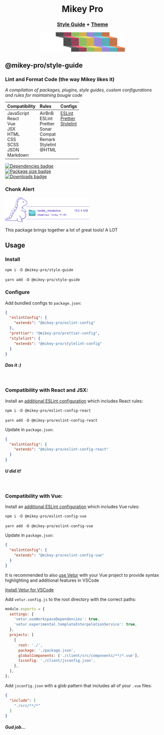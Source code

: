 <div width="100%" align="center">
  <h1>
    <b>Mikey Pro</b>
  </h1>
  <h3>
    <a href="https://github.com/mikey-pro/style-guide">Style Guide</a>
    +
    <a href="https://github.com/mikey-pro/theme">Theme</a>
  </h3>
  <a href="https://github.com/mikey-pro">
    <img src="img/mikey-pro-logo.svg" style="width: 275px" alt="Mikey Pro Logo" />
  </a>
  <br />
</div>

## **@mikey-pro/style-guide**

### Lint and Format Code (the way Mikey likes it)

_A compilation of packages, plugins, style guides, custom configurations and
rules for maintaining bougie code_

<table>
  <thead>
    <tr>
      <th align="left">Compatibility</a></th>
      <th align="left">Rules</a></th>
      <th align="left">Configs</a></th>
    </tr>
  </thead>
  <tbody>
    <tr>
      <td valign="top">
        JavaScript <br />
        React <br />
        Vue <br />
        JSX <br />
        HTML <br />
        CSS <br />
        SCSS <br />
        JSON <br />
        Markdown <br />
      </td>
      <td valign="top">
        AirBnB <br />
        ESLint <br />
        Prettier <br />
        Sonar <br />
        Compat <br />
        Remark <br />
        Stylelint <br />
        @HTML
      </td>
      <td valign="top">
        <a href="https://github.com/mikey-pro/eslint-config">ESLint</a><br />
        <a href="https://github.com/mikey-pro/prettier-config">Prettier</a><br />
        <a href="https://github.com/mikey-pro/stylelint-config">Stylelint</a>
      </td>
    </tr>
  </tbody>
</table>

<div>
  <a href="https://www.npmjs.com/package/@mikey-pro/style-guide"
    ><img
      src="https://img.shields.io/librariesio/release/npm/@mikey-pro/style-guide?color=8fbe61&style=for-the-badge"
      alt="Dependencies badge"
      height="20px"
  /></a>
</div>
<div>
  <a href="https://www.npmjs.com/package/@mikey-pro/style-guide"
    ><img
      src="https://img.shields.io/bundlephobia/min/@mikey-pro/style-guide?color=9987d8&label=package%20size&style=for-the-badge"
      alt="Package size badge"
      height="20px"
  /></a>
</div>

<div>
  <a href="https://www.npmjs.com/package/@mikey-pro/style-guide"
    ><img
      src="https://img.shields.io/npm/dw/@mikey-pro/style-guide?color=5dacb7&style=for-the-badge"
      alt="Downloads badge"
      height="20px"
  /></a>
</div>

### Chonk Alert

<div><img src="img/dino-size.svg" style="width: 275px" alt="Dino chonk" /></div>

This package brings together a lot of great tools! A LOT

## Usage

### Install

```shell
npm i -D @mikey-pro/style-guide

yarn add -D @mikey-pro/style-guide
```

### Configure

Add bundled configs to `package.json`:

```json
{
  "eslintConfig": {
    "extends": "@mikey-pro/eslint-config"
  },
  "prettier": "@mikey-pro/prettier-config",
  "stylelint": {
    "extends": "@mikey-pro/stylelint-config"
  }
}
```

##### Das it :)

<br />

### Compatibility with React and JSX:

Install an [additional ESLint configuration](https://github.com/mikey-pro/eslint-config-react) which includes React rules:

```shell
npm i -D @mikey-pro/eslint-config-react

yarn add -D @mikey-pro/eslint-config-react
```

Update in `package.json`:

```json
{
  "eslintConfig": {
    "extends": "@mikey-pro/eslint-config-react"
  }
}
```

##### U did it!

<br />

### Compatibility with Vue:

Install an [additional ESLint configuration](https://github.com/mikey-pro/eslint-config-vue) which includes Vue rules:

```shell
npm i -D @mikey-pro/eslint-config-vue

yarn add -D @mikey-pro/eslint-config-vue
```

Update in `package.json`:

```json
{
  "eslintConfig": {
    "extends": "@mikey-pro/eslint-config-vue"
  }
}
```

It is recommended to also [use Vetur](https://github.com/vuejs/vetur) with your
Vue project to provide syntax highlighting and additional features in VSCode

[Install Vetur for VSCode](https://marketplace.visualstudio.com/items?itemName=octref.vetur)

Add `vetur.config.js` to the root directory with the correct paths:

```js
module.exports = {
  settings: {
    'vetur.useWorkspaceDependencies': true,
    'vetur.experimental.templateInterpolationService': true,
  },
  projects: [
    {
      root: './',
      package: './package.json',
      globalComponents: ['./client/src/components/**/*.vue'],
      tsconfig: './client/jsconfig.json',
    },
  ],
};
```

Add `jsconfig.json` with a glob pattern that includes all of your `.vue` files:

```json
{
  "include": [
    "./src/**/*"
  ]
}
```

##### Gud job...
